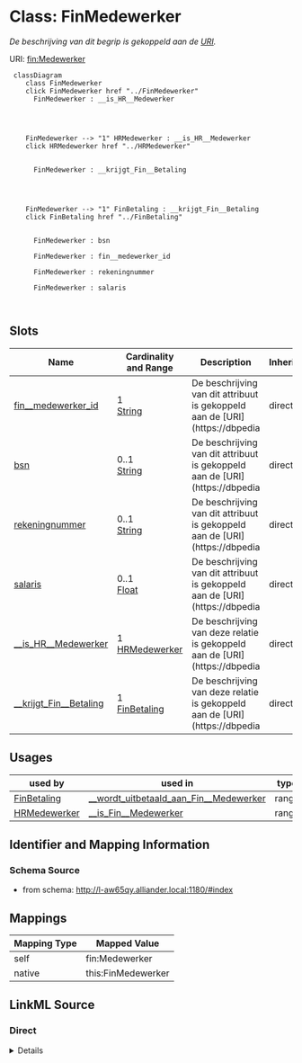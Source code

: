 

# Class: FinMedewerker


_De beschrijving van dit begrip is gekoppeld aan de [URI](https://dbpedia.org/page/Uniform_Resource_Identifier)._





URI: [fin:Medewerker](https://data.alliander.com/fin/Medewerker)






```mermaid
 classDiagram
    class FinMedewerker
    click FinMedewerker href "../FinMedewerker"
      FinMedewerker : __is_HR__Medewerker
        
          
    
    
    FinMedewerker --> "1" HRMedewerker : __is_HR__Medewerker
    click HRMedewerker href "../HRMedewerker"

        
      FinMedewerker : __krijgt_Fin__Betaling
        
          
    
    
    FinMedewerker --> "1" FinBetaling : __krijgt_Fin__Betaling
    click FinBetaling href "../FinBetaling"

        
      FinMedewerker : bsn
        
      FinMedewerker : fin__medewerker_id
        
      FinMedewerker : rekeningnummer
        
      FinMedewerker : salaris
        
      
```




<!-- no inheritance hierarchy -->


## Slots

| Name | Cardinality and Range | Description | Inheritance |
| ---  | --- | --- | --- |
| [fin__medewerker_id](fin__medewerker_id.md) | 1 <br/> [String](String.md) | De beschrijving van dit attribuut is gekoppeld aan de [URI](https://dbpedia | direct |
| [bsn](bsn.md) | 0..1 <br/> [String](String.md) | De beschrijving van dit attribuut is gekoppeld aan de [URI](https://dbpedia | direct |
| [rekeningnummer](rekeningnummer.md) | 0..1 <br/> [String](String.md) | De beschrijving van dit attribuut is gekoppeld aan de [URI](https://dbpedia | direct |
| [salaris](salaris.md) | 0..1 <br/> [Float](Float.md) | De beschrijving van dit attribuut is gekoppeld aan de [URI](https://dbpedia | direct |
| [__is_HR__Medewerker](__is_HR__Medewerker.md) | 1 <br/> [HRMedewerker](HRMedewerker.md) | De beschrijving van deze relatie is gekoppeld aan de [URI](https://dbpedia | direct |
| [__krijgt_Fin__Betaling](__krijgt_Fin__Betaling.md) | 1 <br/> [FinBetaling](FinBetaling.md) | De beschrijving van deze relatie is gekoppeld aan de [URI](https://dbpedia | direct |





## Usages

| used by | used in | type | used |
| ---  | --- | --- | --- |
| [FinBetaling](FinBetaling.md) | [__wordt_uitbetaald_aan_Fin__Medewerker](__wordt_uitbetaald_aan_Fin__Medewerker.md) | range | [FinMedewerker](FinMedewerker.md) |
| [HRMedewerker](HRMedewerker.md) | [__is_Fin__Medewerker](__is_Fin__Medewerker.md) | range | [FinMedewerker](FinMedewerker.md) |






## Identifier and Mapping Information







### Schema Source


* from schema: http://l-aw65qy.alliander.local:1180/#index




## Mappings

| Mapping Type | Mapped Value |
| ---  | ---  |
| self | fin:Medewerker |
| native | this:FinMedewerker |







## LinkML Source

<!-- TODO: investigate https://stackoverflow.com/questions/37606292/how-to-create-tabbed-code-blocks-in-mkdocs-or-sphinx -->

### Direct

<details>
```yaml
name: Fin__Medewerker
description: De beschrijving van dit begrip is gekoppeld aan de [URI](https://dbpedia.org/page/Uniform_Resource_Identifier).
from_schema: http://l-aw65qy.alliander.local:1180/#index
slots:
- fin__medewerker_id
- bsn
- rekeningnummer
- salaris
- _ is HR__Medewerker
- _ krijgt Fin__Betaling
slot_usage:
  _ is HR__Medewerker:
    name: _ is HR__Medewerker
    domain_of:
    - Fin__Medewerker
    - KM__Klant
    required: true
    multivalued: false
  _ krijgt Fin__Betaling:
    name: _ krijgt Fin__Betaling
    domain_of:
    - Fin__Medewerker
    - HR__Medewerker
    required: true
    multivalued: false
class_uri: fin:Medewerker

```
</details>

### Induced

<details>
```yaml
name: Fin__Medewerker
description: De beschrijving van dit begrip is gekoppeld aan de [URI](https://dbpedia.org/page/Uniform_Resource_Identifier).
from_schema: http://l-aw65qy.alliander.local:1180/#index
slot_usage:
  _ is HR__Medewerker:
    name: _ is HR__Medewerker
    domain_of:
    - Fin__Medewerker
    - KM__Klant
    required: true
    multivalued: false
  _ krijgt Fin__Betaling:
    name: _ krijgt Fin__Betaling
    domain_of:
    - Fin__Medewerker
    - HR__Medewerker
    required: true
    multivalued: false
attributes:
  fin__medewerker_id:
    name: fin__medewerker_id
    description: De beschrijving van dit attribuut is gekoppeld aan de [URI](https://dbpedia.org/page/Uniform_Resource_Identifier).
    from_schema: http://l-aw65qy.alliander.local:1180/#index
    rank: 1000
    slot_uri: att:fin__medewerker_id
    identifier: true
    alias: fin__medewerker_id
    owner: Fin__Medewerker
    domain_of:
    - Fin__Medewerker
    range: string
    required: true
  bsn:
    name: bsn
    description: De beschrijving van dit attribuut is gekoppeld aan de [URI](https://dbpedia.org/page/Uniform_Resource_Identifier).
    from_schema: http://l-aw65qy.alliander.local:1180/#index
    rank: 1000
    slot_uri: att:bsn
    identifier: false
    alias: bsn
    owner: Fin__Medewerker
    domain_of:
    - Fin__Medewerker
    - HR__Medewerker
    range: string
  rekeningnummer:
    name: rekeningnummer
    description: De beschrijving van dit attribuut is gekoppeld aan de [URI](https://dbpedia.org/page/Uniform_Resource_Identifier).
    from_schema: http://l-aw65qy.alliander.local:1180/#index
    rank: 1000
    slot_uri: att:rekeningnummer
    identifier: false
    alias: rekeningnummer
    owner: Fin__Medewerker
    domain_of:
    - Fin__Medewerker
    range: string
  salaris:
    name: salaris
    description: De beschrijving van dit attribuut is gekoppeld aan de [URI](https://dbpedia.org/page/Uniform_Resource_Identifier).
    from_schema: http://l-aw65qy.alliander.local:1180/#index
    rank: 1000
    slot_uri: att:salaris
    identifier: false
    alias: salaris
    owner: Fin__Medewerker
    domain_of:
    - Fin__Medewerker
    range: float
  _ is HR__Medewerker:
    name: _ is HR__Medewerker
    description: De beschrijving van deze relatie is gekoppeld aan de [URI](https://dbpedia.org/page/Uniform_Resource_Identifier).
    from_schema: http://l-aw65qy.alliander.local:1180/#index
    rank: 1000
    slot_uri: rel:is_HR__Medewerker
    alias: __is_HR__Medewerker
    owner: Fin__Medewerker
    domain_of:
    - Fin__Medewerker
    - KM__Klant
    range: HR__Medewerker
    required: true
    multivalued: false
  _ krijgt Fin__Betaling:
    name: _ krijgt Fin__Betaling
    description: De beschrijving van deze relatie is gekoppeld aan de [URI](https://dbpedia.org/page/Uniform_Resource_Identifier).
    from_schema: http://l-aw65qy.alliander.local:1180/#index
    rank: 1000
    slot_uri: rel:krijgt_Fin__Betaling
    alias: __krijgt_Fin__Betaling
    owner: Fin__Medewerker
    domain_of:
    - Fin__Medewerker
    - HR__Medewerker
    range: Fin__Betaling
    required: true
    multivalued: false
class_uri: fin:Medewerker

```
</details>